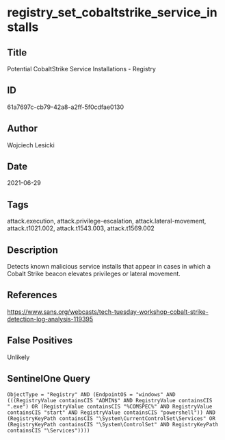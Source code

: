 # registry_set_cobaltstrike_service_installs

## Title
Potential CobaltStrike Service Installations - Registry

## ID
61a7697c-cb79-42a8-a2ff-5f0cdfae0130

## Author
Wojciech Lesicki

## Date
2021-06-29

## Tags
attack.execution, attack.privilege-escalation, attack.lateral-movement, attack.t1021.002, attack.t1543.003, attack.t1569.002

## Description
Detects known malicious service installs that appear in cases in which a Cobalt Strike beacon elevates privileges or lateral movement.


## References
https://www.sans.org/webcasts/tech-tuesday-workshop-cobalt-strike-detection-log-analysis-119395

## False Positives
Unlikely

## SentinelOne Query
```
ObjectType = "Registry" AND (EndpointOS = "windows" AND (((RegistryValue containsCIS "ADMIN$" AND RegistryValue containsCIS ".exe") OR (RegistryValue containsCIS "%COMSPEC%" AND RegistryValue containsCIS "start" AND RegistryValue containsCIS "powershell")) AND (RegistryKeyPath containsCIS "\System\CurrentControlSet\Services" OR (RegistryKeyPath containsCIS "\System\ControlSet" AND RegistryKeyPath containsCIS "\Services"))))

```
